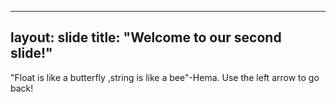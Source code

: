 ----
layout: slide
title: "Welcome to our second slide!"
----
"Float is like a butterfly ,string is like a bee"-Hema.
Use the left arrow to go back!
